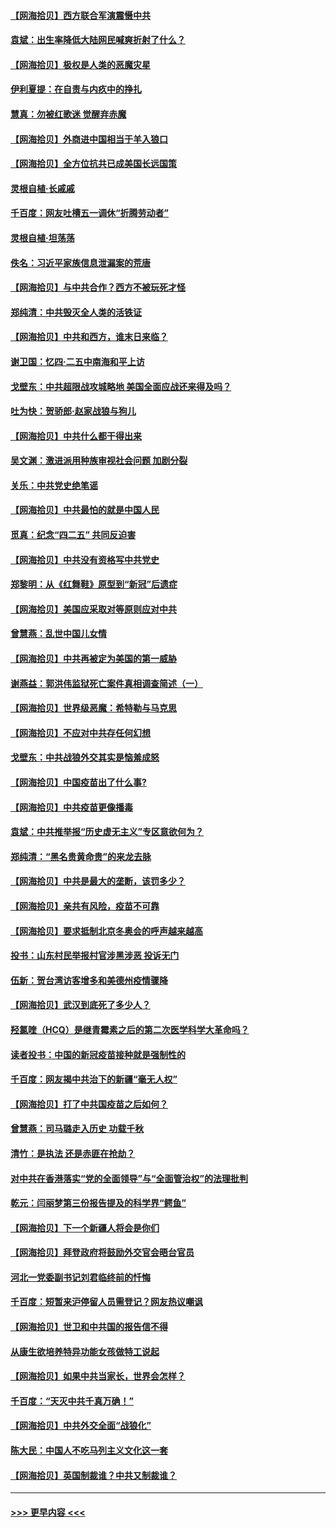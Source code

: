 #### [【网海拾贝】西方联合军演震慑中共](../pages/nsc993/n12913466.md?t=04300851) 
#### [袁斌：出生率降低大陆网民喊爽折射了什么？](../pages/nsc993/n12913365.md?t=04300851) 
#### [【网海拾贝】极权是人类的恶魔灾星](../pages/nsc993/n12910697.md?t=04300851) 
#### [伊利夏提：在自责与内疚中的挣扎](../pages/nsc993/n12910493.md?t=04300851) 
#### [慧真：勿被红歌迷 觉醒弃赤魔](../pages/nsc993/n12910485.md?t=04300851) 
#### [【网海拾贝】外商进中国相当于羊入狼口](../pages/nsc993/n12908274.md?t=04300851) 
#### [【网海拾贝】全方位抗共已成美国长远国策](../pages/nsc993/n12906878.md?t=04300851) 
#### [灵根自植‧长戚戚](../pages/nsc993/n12905585.md?t=04300851) 
#### [千百度：网友吐槽五一调休“折腾劳动者”](../pages/nsc993/n12905934.md?t=04300851) 
#### [灵根自植‧坦荡荡](../pages/nsc993/n12905562.md?t=04300851) 
#### [佚名：习近平家族信息泄漏案的荒唐](../pages/nsc993/n12904705.md?t=04300851) 
#### [【网海拾贝】与中共合作？西方不被玩死才怪](../pages/nsc993/n12903873.md?t=04300851) 
#### [郑纯清：中共毁灭全人类的活铁证](../pages/nsc993/n12903785.md?t=04300851) 
#### [【网海拾贝】中共和西方，谁末日来临？](../pages/nsc993/n12903482.md?t=04300851) 
#### [谢卫国：忆四‧二五中南海和平上访](../pages/nsc993/n12902192.md?t=04300851) 
#### [戈壁东：中共超限战攻城略地 美国全面应战还来得及吗？](../pages/nsc993/n12902297.md?t=04300851) 
#### [吐为快：贺骄郎‧赵家战狼与狗儿](../pages/nsc993/n12902280.md?t=04300851) 
#### [【网海拾贝】中共什么都干得出来](../pages/nsc993/n12897500.md?t=04300851) 
#### [吴文渊：激进派用种族审视社会问题 加剧分裂](../pages/nsc993/n12893881.md?t=04300851) 
#### [关乐：中共党史绝笔谣](../pages/nsc993/n12897270.md?t=04300851) 
#### [【网海拾贝】中共最怕的就是中国人民](../pages/nsc993/n12894705.md?t=04300851) 
#### [觅真：纪念“四二五” 共同反迫害](../pages/nsc993/n12894553.md?t=04300851) 
#### [【网海拾贝】中共没有资格写中共党史](../pages/nsc993/n12892231.md?t=04300851) 
#### [郑黎明：从《红舞鞋》原型到“新冠”后遗症](../pages/nsc993/n12890469.md?t=04300851) 
#### [【网海拾贝】美国应采取对等原则应对中共](../pages/nsc993/n12889176.md?t=04300851) 
#### [曾慧燕：乱世中国儿女情](../pages/nsc993/n12887931.md?t=04300851) 
#### [【网海拾贝】中共再被定为美国的第一威胁](../pages/nsc993/n12887580.md?t=04300851) 
#### [谢燕益：郭洪伟监狱死亡案件真相调查简述（一）](../pages/nsc993/n12885648.md?t=04300851) 
#### [【网海拾贝】世界级恶魔：希特勒与马克思](../pages/nsc993/n12884062.md?t=04300851) 
#### [【网海拾贝】不应对中共存任何幻想](../pages/nsc993/n12881460.md?t=04300851) 
#### [戈壁东：中共战狼外交其实是恼羞成怒](../pages/nsc993/n12880392.md?t=04300851) 
#### [【网海拾贝】中国疫苗出了什么事?](../pages/nsc993/n12879124.md?t=04300851) 
#### [【网海拾贝】中共疫苗更像播毒](../pages/nsc993/n12876631.md?t=04300851) 
#### [袁斌：中共推举报“历史虚无主义”专区意欲何为？](../pages/nsc993/n12876530.md?t=04300851) 
#### [郑纯清：“黑名贵黄命贵”的来龙去脉](../pages/nsc993/n12875589.md?t=04300851) 
#### [【网海拾贝】中共是最大的垄断，该罚多少？](../pages/nsc993/n12874006.md?t=04300851) 
#### [【网海拾贝】亲共有风险，疫苗不可靠](../pages/nsc993/n12872224.md?t=04300851) 
#### [【网海拾贝】要求抵制北京冬奥会的呼声越来越高](../pages/nsc993/n12868962.md?t=04300851) 
#### [投书：山东村民举报村官涉黑涉恶 投诉无门](../pages/nsc993/n12869726.md?t=04300851) 
#### [伍新：贺台湾访客增多和美德州疫情骤降](../pages/nsc993/n12865651.md?t=04300851) 
#### [【网海拾贝】武汉到底死了多少人？](../pages/nsc993/n12863707.md?t=04300851) 
#### [羟氯喹（HCQ）是继青霉素之后的第二次医学科学大革命吗？](../pages/nsc993/n12638564.md?t=04300851) 
#### [读者投书：中国的新冠疫苗接种就是强制性的](../pages/nsc993/n12859932.md?t=04300851) 
#### [千百度：网友揭中共治下的新疆“毫无人权”](../pages/nsc993/n12858385.md?t=04300851) 
#### [【网海拾贝】打了中共国疫苗之后如何？](../pages/nsc993/n12857866.md?t=04300851) 
#### [曾慧燕：司马璐走入历史 功载千秋](../pages/nsc993/n12856996.md?t=04300851) 
#### [清竹：是执法 还是赤匪在抢劫？](../pages/nsc993/n12856952.md?t=04300851) 
#### [对中共在香港落实“党的全面领导”与“全面管治权”的法理批判](../pages/nsc993/n12856929.md?t=04300851) 
#### [乾元：闫丽梦第三份报告提及的科学界“鳄鱼”](../pages/nsc993/n12855985.md?t=04300851) 
#### [【网海拾贝】下一个新疆人将会是你们](../pages/nsc993/n12855864.md?t=04300851) 
#### [【网海拾贝】拜登政府将鼓励外交官会晤台官员](../pages/nsc993/n12853615.md?t=04300851) 
#### [河北一党委副书记刘君临终前的忏悔](../pages/nsc993/n12849420.md?t=04300851) 
#### [千百度：短暂来沪停留人员需登记？网友热议嘲讽](../pages/nsc993/n12853497.md?t=04300851) 
#### [【网海拾贝】世卫和中共国的报告信不得](../pages/nsc993/n12850902.md?t=04300851) 
#### [从康生欲培养特异功能女孩做特工说起](../pages/nsc993/n12849289.md?t=04300851) 
#### [【网海拾贝】如果中共当家长，世界会怎样？](../pages/nsc993/n12848436.md?t=04300851) 
#### [千百度：“天灭中共千真万确！”](../pages/nsc993/n12845659.md?t=04300851) 
#### [【网海拾贝】中共外交全面“战狼化”](../pages/nsc993/n12845607.md?t=04300851) 
#### [陈大民：中国人不吃马列主义文化这一套](../pages/nsc993/n12842496.md?t=04300851) 
#### [【网海拾贝】英国制裁谁？中共又制裁谁？](../pages/nsc993/n12840909.md?t=04300851) 

----
#### [ >>> 更早内容 <<< ](../indexes/nsc993-earlier.md)
